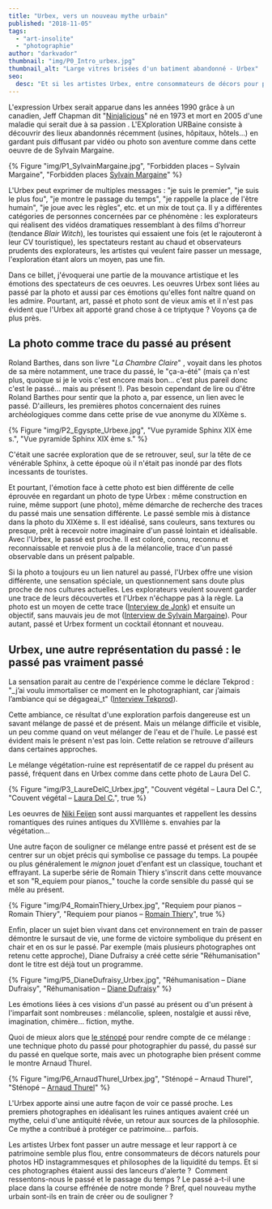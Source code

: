 ```yaml
---
title: "Urbex, vers un nouveau mythe urbain"
published: "2018-11-05"
tags: 
  - "art-insolite"
  - "photographie"
author: "darkvador"
thumbnail: "img/P0_Intro_urbex.jpg"
thumbnail_alt: "Large vitres brisées d'un batiment abandonné - Urbex"
seo:
  desc: "Et si les artistes Urbex, entre consommateurs de décors pour photos instagrammesques et philosophes de la liquidité du temps, étaient aussi des lanceurs d'alerte ?"
---
```


L'expression Urbex serait apparue dans les années 1990 grâce à un canadien, Jeff Chapman dit "[Ninjalicious](https://en.wikipedia.org/wiki/Ninjalicious)" né en 1973 et mort en 2005 d'une maladie qui serait due à sa passion . L'EXploration URBaine consiste à découvrir des lieux abandonnés récemment (usines, hôpitaux, hôtels...) en gardant puis diffusant par vidéo ou photo son aventure comme dans cette oeuvre de de Sylvain Margaine.


{% Figure "img/P1_SylvainMargaine.jpg", "Forbidden places – Sylvain Margaine", "Forbidden places <a href='http://www.forbidden-places.net/' target='_blank' rel='noopener'>Sylvain Margaine</a>" %}

L'Urbex peut exprimer de multiples messages : "je suis le premier", "je suis le plus fou", "je montre le passage du temps", "je rappelle la place de l'être humain", "je joue avec les règles", etc. et un mix de tout ça. Il y a différentes catégories de personnes concernées par ce phénomène : les explorateurs qui réalisent des vidéos dramatiques ressemblant à des films d'horreur (tendance _Blair Witch_), les touristes qui essaient une fois (et le rajouteront à leur CV touristique), les spectateurs restant au chaud et observateurs prudents des explorateurs, les artistes qui veulent faire passer un message, l'exploration étant alors un moyen, pas une fin.

Dans ce billet, j'évoquerai une partie de la mouvance artistique et les émotions des spectateurs de ces oeuvres. Les oeuvres Urbex sont liées au passé par la photo et aussi par ces émotions qu'elles font naître quand on les admire. Pourtant, art, passé et photo sont de vieux amis et il n'est pas évident que l'Urbex ait apporté grand chose à ce triptyque ? Voyons ça de plus près.

## La photo comme trace du passé au présent

Roland Barthes, dans son livre "_La Chambre Claire_" , voyait dans les photos de sa mère notamment, une trace du passé, le "ça-a-été" (mais ça n'est plus, quoique si je le vois c'est encore mais bon... c'est plus pareil donc c'est le passé... mais au présent !). Pas besoin cependant de lire ou d'être Roland Barthes pour sentir que la photo a, par essence, un lien avec le passé. D'ailleurs, les premières photos concernaient des ruines archéologiques comme dans cette prise de vue anonyme du XIXème s.

{% Figure "img/P2_Egyspte_Urbexe.jpg", "Vue pyramide Sphinx XIX ème s.", "Vue pyramide Sphinx XIX ème s." %}

C'était une sacrée exploration que de se retrouver, seul, sur la tête de ce vénérable Sphinx, à cette époque où il n'était pas inondé par des flots incessants de touristes.

Et pourtant, l'émotion face à cette photo est bien différente de celle éprouvée en regardant un photo de type Urbex : même construction en ruine, même support (une photo), même démarche de recherche des traces du passé mais une sensation différente. Le passé semble mis à distance dans la photo du XIXème s. Il est idéalisé, sans couleurs, sans textures ou presque, prêt à recevoir notre imaginaire d'un passé lointain et idéalisable. Avec l'Urbex, le passé est proche. Il est coloré, connu, reconnu et reconnaissable et renvoie plus à de la mélancolie, trace d'un passé observable dans un présent palpable.

Si la photo a toujours eu un lien naturel au passé, l'Urbex offre une vision différente, une sensation spéciale, un questionnement sans doute plus proche de nos cultures actuelles. Les explorateurs veulent souvent garder une trace de leurs découvertes et l'Urbex n'échappe pas à la règle. La photo est un moyen de cette trace ([Interview de Jonk](https://www.bewaremag.com/jonk-photographe-temps-perdus-urbex/)) et ensuite un objectif, sans mauvais jeu de mot ([Interview de Sylvain Margaine](http://www.photo-hdr.com/interview-photographe/interview-de-sylvain-margaine)). Pour autant, passé et Urbex forment un cocktail étonnant et nouveau.

## Urbex, une autre représentation du passé : le passé pas vraiment passé

La sensation parait au centre de l'expérience comme le déclare Tekprod : "_j’ai voulu immortaliser ce moment en le photographiant, car j’aimais l’ambiance qui se dégageai_t" ([Interview Tekprod](https://fr.wix.com/blog/2017/05/18/lexploration-urbaine-le-monde-fascinant-du-photographe-tekprod/)).

Cette ambiance, ce résultat d'une exploration parfois dangereuse est un savant mélange de passé et de présent. Mais un mélange difficile et visible, un peu comme quand on veut mélanger de l'eau et de l'huile. Le passé est évident mais le présent n'est pas loin. Cette relation se retrouve d'ailleurs dans certaines approches.

Le mélange végétation-ruine est représentatif de ce rappel du présent au passé, fréquent dans en Urbex comme dans cette photo de Laura Del C.

{% Figure "img/P3_LaureDelC_Urbex.jpg", "Couvent végétal – Laura Del C.", "Couvent végétal – <a href='https://mymortiis.blogspot.com/2017/06/couvent-vegetal.html' target='_blank' rel='noopener'>Laura Del C.</a>", true %}

Les oeuvres de [Niki Feijen](https://www.nikifeijen.com/gallery) sont aussi marquantes et rappellent les dessins romantiques des ruines antiques du XVIIIème s. envahies par la végétation...

Une autre façon de souligner ce mélange entre passé et présent est de se centrer sur un objet précis qui symbolise ce passage du temps. La poupée ou plus généralement le _mignon_ jouet d'enfant est un classique, touchant et effrayant. La superbe série de Romain Thiery s'inscrit dans cette mouvance et son "R_equiem pour pianos_" touche la corde sensible du passé qui se mêle au présent.

{% Figure "img/P4_RomainThiery_Urbex.jpg", "Requiem pour pianos – Romain Thiery", "Requiem pour pianos – <a href='https://romainthiery.fr/home/' target='_blank' rel='noopener'>Romain Thiery</a>", true %}

Enfin, placer un sujet bien vivant dans cet environnement en train de passer démontre le sursaut de vie, une forme de victoire symbolique du présent en chair et en os sur le passé. Par exemple (mais plusieurs photographes ont retenu cette approche), Diane Dufraisy a créé cette série "Réhumanisation" dont le titre est déjà tout un programme.

{% Figure "img/P5_DianeDufraisy_Urbex.jpg", "Réhumanisation – Diane Dufraisy", "Réhumanisation – <a href='http://www.dianedufraisy.com/portfolio/rehumanisation/' rel='noopener'>Diane Dufraisy</a>" %}

Les émotions liées à ces visions d'un passé au présent ou d'un présent à l'imparfait sont nombreuses : mélancolie, spleen, nostalgie et aussi rêve, imagination, chimère… fiction, mythe.

Quoi de mieux alors que [le sténopé](/stenope-ressourcer-photographie/) pour rendre compte de ce mélange : une technique photo du passé pour photographier du passé, du passé sur du passé en quelque sorte, mais avec un photographe bien présent comme le montre Arnaud Thurel.

{% Figure "img/P6_ArnaudThurel_Urbex.jpg", "Sténopé – Arnaud Thurel", "Sténopé – <a href='http://www.galerie-photo.com/stenope-arnaud-thurel-banlieue.html' target='_blank' rel='noopener'>Arnaud Thurel</a>" %}

L'Urbex apporte ainsi une autre façon de voir ce passé proche. Les premiers photographes en idéalisant les ruines antiques avaient créé un mythe, celui d'une antiquité rêvée, un retour aux sources de la philosophie. Ce mythe a contribué à protéger ce patrimoine... parfois.

Les artistes Urbex font passer un autre message et leur rapport à ce patrimoine semble plus flou, entre consommateurs de décors naturels pour photos HD instagrammesques et philosophes de la liquidité du temps. Et si ces photographes étaient aussi des lanceurs d'alerte ?  Comment ressentons-nous le passé et le passage du temps ? Le passé a-t-il une place dans la course effrénée de notre monde ? Bref, quel nouveau mythe urbain sont-ils en train de créer ou de souligner ?
